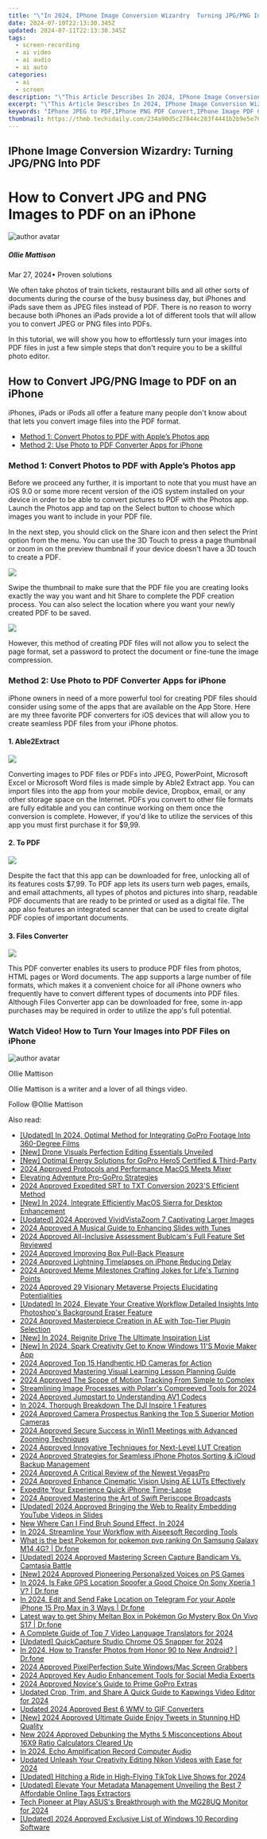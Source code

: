 ```yaml
---
title: "\"In 2024, IPhone Image Conversion Wizardry  Turning JPG/PNG Into PDF\""
date: 2024-07-10T22:13:30.345Z
updated: 2024-07-11T22:13:30.345Z
tags: 
  - screen-recording
  - ai video
  - ai audio
  - ai auto
categories: 
  - ai
  - screen
description: "\"This Article Describes In 2024, IPhone Image Conversion Wizardry: Turning JPG/PNG Into PDF\""
excerpt: "\"This Article Describes In 2024, IPhone Image Conversion Wizardry: Turning JPG/PNG Into PDF\""
keywords: "IPhone JPEG to PDF,IPhone PNG PDF Convert,IPhone Image PDF Creation,IPhone JPG PDF Wizardry,IPhone PNG PDF Transformation,IPhone Photo PDF Conversion,IPhone Images PDF Maker"
thumbnail: https://thmb.techidaily.com/234a90d5c27844c283f4441b2b9e5e76ee9e8064b4a1ba5d5f5c1598b8d0670d.jpg
---
```


## IPhone Image Conversion Wizardry: Turning JPG/PNG Into PDF

# How to Convert JPG and PNG Images to PDF on an iPhone

![author avatar](https://images.wondershare.com/filmora/article-images/ollie-mattison.jpg)

##### Ollie Mattison

 Mar 27, 2024• Proven solutions

We often take photos of train tickets, restaurant bills and all other sorts of documents during the course of the busy business day, but iPhones and iPads save them as JPEG files instead of PDF. There is no reason to worry because both iPhones an iPads provide a lot of different tools that will allow you to convert JPEG or PNG files into PDFs.

In this tutorial, we will show you how to effortlessly turn your images into PDF files in just a few simple steps that don't require you to be a skillful photo editor.

## How to Convert JPG/PNG Image to PDF on an iPhone

iPhones, iPads or iPods all offer a feature many people don't know about that lets you convert image files into the PDF format.

* [Method 1: Convert Photos to PDF with Apple’s Photos app](#part1)
* [Method 2: Use Photo to PDF Converter Apps for iPhone](#part2)

### Method 1: Convert Photos to PDF with Apple’s Photos app

Before we proceed any further, it is important to note that you must have an iOS 9.0 or some more recent version of the iOS system installed on your device in order to be able to convert pictures to PDF with the Photos app. Launch the Photos app and tap on the Select button to choose which images you want to include in your PDF file.

In the next step, you should click on the Share icon and then select the Print option from the menu. You can use the 3D Touch to press a page thumbnail or zoom in on the preview thumbnail if your device doesn't have a 3D touch to create a PDF.

![](https://images.wondershare.com/filmora/article-images/iphone-photo-to-pdf-1.jpg)

Swipe the thumbnail to make sure that the PDF file you are creating looks exactly the way you want and hit Share to complete the PDF creation process. You can also select the location where you want your newly created PDF to be saved.

![](https://images.wondershare.com/filmora/article-images/photo-to-pdf-2.jpg)

However, this method of creating PDF files will not allow you to select the page format, set a password to protect the document or fine-tune the image compression.

### Method 2: Use Photo to PDF Converter Apps for iPhone

iPhone owners in need of a more powerful tool for creating PDF files should consider using some of the apps that are available on the App Store. Here are my three favorite PDF converters for iOS devices that will allow you to create seamless PDF files from your iPhone photos.

#### 1\. Able2Extract

![](https://images.wondershare.com/filmora/article-images/able-to-extract-pdf.jpg)

Converting images to PDF files or PDFs into JPEG, PowerPoint, Microsoft Excel or Microsoft Word files is made simple by Able2 Extract app. You can import files into the app from your mobile device, Dropbox, email, or any other storage space on the Internet. PDFs you convert to other file formats are fully editable and you can continue working on them once the conversion is complete. However, if you'd like to utilize the services of this app you must first purchase it for $9,99.

#### 2\. To PDF

![](https://images.wondershare.com/filmora/article-images/to-pdf-converter.jpg)

Despite the fact that this app can be downloaded for free, unlocking all of its features costs $7,99\. To PDF app lets its users turn web pages, emails, and email attachments, all types of photos and pictures into sharp, readable PDF documents that are ready to be printed or used as a digital file. The app also features an integrated scanner that can be used to create digital PDF copies of important documents.

#### 3\. Files Converter

![](https://images.wondershare.com/filmora/article-images/ifiles-converter-lite-convert.jpg)

This PDF converter enables its users to produce PDF files from photos, HTML pages or Word documents. The app supports a large number of file formats, which makes it a convenient choice for all iPhone owners who frequently have to convert different types of documents into PDF files. Although Files Converter app can be downloaded for free, some in-app purchases may be required in order to utilize the app's full potential.

### Watch Video! How to Turn Your Images into PDF Files on iPhone

![author avatar](https://images.wondershare.com/filmora/article-images/ollie-mattison.jpg)

Ollie Mattison

Ollie Mattison is a writer and a lover of all things video.

Follow @Ollie Mattison


<ins class="adsbygoogle"
     style="display:block"
     data-ad-format="autorelaxed"
     data-ad-client="ca-pub-7571918770474297"
     data-ad-slot="1223367746"></ins>



<ins class="adsbygoogle"
     style="display:block"
     data-ad-client="ca-pub-7571918770474297"
     data-ad-slot="8358498916"
     data-ad-format="auto"
     data-full-width-responsive="true"></ins>




<span class="atpl-alsoreadstyle">Also read:</span>
<div><ul>
<li><a href="https://article-tips.techidaily.com/updated-in-2024-optimal-method-for-integrating-gopro-footage-into-360-degree-films/"><u>[Updated] In 2024, Optimal Method for Integrating GoPro Footage Into 360-Degree Films</u></a></li>
<li><a href="https://article-tips.techidaily.com/new-drone-visuals-perfection-editing-essentials-unveiled/"><u>[New] Drone Visuals Perfection  Editing Essentials Unveiled</u></a></li>
<li><a href="https://article-tips.techidaily.com/new-optimal-energy-solutions-for-gopro-hero5-certified-and-third-party/"><u>[New] Optimal Energy Solutions for GoPro Hero5  Certified & Third-Party</u></a></li>
<li><a href="https://article-tips.techidaily.com/2024-approved-protocols-and-performance-macos-meets-mixer/"><u>2024 Approved  Protocols and Performance  MacOS Meets Mixer</u></a></li>
<li><a href="https://article-tips.techidaily.com/elevating-adventure-pro-gopro-strategies/"><u>Elevating Adventure  Pro-GoPro Strategies</u></a></li>
<li><a href="https://article-tips.techidaily.com/2024-approved-expedited-srt-to-txt-conversion-2023s-efficient-method/"><u>2024 Approved  Expedited SRT to TXT Conversion  2023'S Efficient Method</u></a></li>
<li><a href="https://article-tips.techidaily.com/new-in-2024-integrate-efficiently-macos-sierra-for-desktop-enhancement/"><u>[New] In 2024, Integrate Efficiently  MacOS Sierra for Desktop Enhancement</u></a></li>
<li><a href="https://article-tips.techidaily.com/updated-2024-approved-vividvistazoom-7-captivating-larger-images/"><u>[Updated] 2024 Approved  VividVistaZoom 7  Captivating Larger Images</u></a></li>
<li><a href="https://article-tips.techidaily.com/2024-approved-a-musical-guide-to-enhancing-slides-with-tunes/"><u>2024 Approved  A Musical Guide to Enhancing Slides with Tunes</u></a></li>
<li><a href="https://article-tips.techidaily.com/2024-approved-all-inclusive-assessment-bublcams-full-feature-set-reviewed/"><u>2024 Approved  All-Inclusive Assessment  Bublcam's Full Feature Set Reviewed</u></a></li>
<li><a href="https://article-tips.techidaily.com/2024-approved-improving-box-pull-back-pleasure/"><u>2024 Approved  Improving Box Pull-Back Pleasure</u></a></li>
<li><a href="https://article-tips.techidaily.com/2024-approved-lightning-timelapses-on-iphone-reducing-delay/"><u>2024 Approved  Lightning Timelapses on iPhone  Reducing Delay</u></a></li>
<li><a href="https://article-tips.techidaily.com/2024-approved-meme-milestones-crafting-jokes-for-lifes-turning-points/"><u>2024 Approved  Meme Milestones  Crafting Jokes for Life's Turning Points</u></a></li>
<li><a href="https://article-tips.techidaily.com/2024-approved-29-visionary-metaverse-projects-elucidating-potentialities/"><u>2024 Approved  29 Visionary Metaverse Projects Elucidating Potentialities</u></a></li>
<li><a href="https://article-tips.techidaily.com/updated-in-2024-elevate-your-creative-workflow-detailed-insights-into-photoshops-background-eraser-feature/"><u>[Updated] In 2024, Elevate Your Creative Workflow  Detailed Insights Into Photoshop's Background Eraser Feature</u></a></li>
<li><a href="https://article-tips.techidaily.com/2024-approved-masterpiece-creation-in-ae-with-top-tier-plugin-selection/"><u>2024 Approved  Masterpiece Creation in AE with Top-Tier Plugin Selection</u></a></li>
<li><a href="https://article-tips.techidaily.com/new-in-2024-reignite-drive-the-ultimate-inspiration-list/"><u>[New] In 2024, Reignite Drive  The Ultimate Inspiration List</u></a></li>
<li><a href="https://article-tips.techidaily.com/new-in-2024-spark-creativity-get-to-know-windows-11s-movie-maker-app/"><u>[New] In 2024, Spark Creativity  Get to Know Windows 11'S Movie Maker App</u></a></li>
<li><a href="https://article-tips.techidaily.com/2024-approved-top-15-handhentic-hd-cameras-for-action/"><u>2024 Approved  Top 15 Handhentic HD Cameras for Action</u></a></li>
<li><a href="https://article-tips.techidaily.com/2024-approved-mastering-visual-learning-lesson-planning-guide/"><u>2024 Approved  Mastering Visual Learning  Lesson Planning Guide</u></a></li>
<li><a href="https://article-tips.techidaily.com/2024-approved-the-scope-of-motion-tracking-from-simple-to-complex/"><u>2024 Approved  The Scope of Motion Tracking  From Simple to Complex</u></a></li>
<li><a href="https://article-tips.techidaily.com/streamlining-image-processes-with-polarrs-compreeved-tools-for-2024/"><u>Streamlining Image Processes with Polarr's Compreeved Tools for 2024</u></a></li>
<li><a href="https://article-tips.techidaily.com/2024-approved-jumpstart-to-understanding-av1-codecs/"><u>2024 Approved  Jumpstart to Understanding AV1 Codecs</u></a></li>
<li><a href="https://article-tips.techidaily.com/in-2024-thorough-breakdown-the-dji-inspire-1-features/"><u>In 2024, Thorough Breakdown  The DJI Inspire 1 Features</u></a></li>
<li><a href="https://article-tips.techidaily.com/2024-approved-camera-prospectus-ranking-the-top-5-superior-motion-cameras/"><u>2024 Approved  Camera Prospectus  Ranking the Top 5 Superior Motion Cameras</u></a></li>
<li><a href="https://article-tips.techidaily.com/2024-approved-secure-success-in-win11-meetings-with-advanced-zooming-techniques/"><u>2024 Approved  Secure Success in Win11 Meetings with Advanced Zooming Techniques</u></a></li>
<li><a href="https://article-tips.techidaily.com/2024-approved-innovative-techniques-for-next-level-lut-creation/"><u>2024 Approved  Innovative Techniques for Next-Level LUT Creation</u></a></li>
<li><a href="https://article-tips.techidaily.com/2024-approved-strategies-for-seamless-iphone-photos-sorting-and-icloud-backup-management/"><u>2024 Approved  Strategies for Seamless iPhone Photos Sorting & iCloud Backup Management</u></a></li>
<li><a href="https://article-tips.techidaily.com/2024-approved-a-critical-review-of-the-newest-vegaspro/"><u>2024 Approved  A Critical Review of the Newest VegasPro</u></a></li>
<li><a href="https://article-tips.techidaily.com/2024-approved-enhance-cinematic-vision-using-ae-luts-effectively/"><u>2024 Approved  Enhance Cinematic Vision  Using AE LUTs Effectively</u></a></li>
<li><a href="https://article-tips.techidaily.com/expedite-your-experience-quick-iphone-time-lapse/"><u>Expedite Your Experience  Quick iPhone Time-Lapse</u></a></li>
<li><a href="https://article-tips.techidaily.com/2024-approved-mastering-the-art-of-swift-periscope-broadcasts/"><u>2024 Approved  Mastering the Art of Swift Periscope Broadcasts</u></a></li>
<li><a href="https://youtube-blog.techidaily.com/ed-2024-approved-bringing-the-web-to-reality-embedding-youtube-videos-in-slides/"><u>[Updated] 2024 Approved  Bringing the Web to Reality  Embedding YouTube Videos in Slides</u></a></li>
<li><a href="https://audio-editing.techidaily.com/new-where-can-i-find-bruh-sound-effect-in-2024/"><u>New Where Can I Find Bruh Sound Effect, In 2024</u></a></li>
<li><a href="https://remote-screen-capture.techidaily.com/in-2024-streamline-your-workflow-with-aiseesoft-recording-tools/"><u>In 2024, Streamline Your Workflow with Aiseesoft Recording Tools</u></a></li>
<li><a href="https://change-location.techidaily.com/what-is-the-best-pokemon-for-pokemon-pvp-ranking-on-samsung-galaxy-m14-4g-drfone-by-drfone-virtual-android/"><u>What is the best Pokemon for pokemon pvp ranking On Samsung Galaxy M14 4G? | Dr.fone</u></a></li>
<li><a href="https://visual-screen-recording.techidaily.com/updated-2024-approved-mastering-screen-capture-bandicam-vs-camtasia-battle/"><u>[Updated] 2024 Approved  Mastering Screen Capture  Bandicam Vs. Camtasia Battle</u></a></li>
<li><a href="https://fox-helps.techidaily.com/new-2024-approved-pioneering-personalized-voices-on-ps-games/"><u>[New] 2024 Approved  Pioneering Personalized Voices on PS Games</u></a></li>
<li><a href="https://phone-solutions.techidaily.com/in-2024-is-fake-gps-location-spoofer-a-good-choice-on-sony-xperia-1-v-drfone-by-drfone-virtual-android/"><u>In 2024, Is Fake GPS Location Spoofer a Good Choice On Sony Xperia 1 V? | Dr.fone</u></a></li>
<li><a href="https://location-social.techidaily.com/in-2024-edit-and-send-fake-location-on-telegram-for-your-apple-iphone-15-pro-max-in-3-ways-drfone-by-drfone-virtual-ios/"><u>In 2024, Edit and Send Fake Location on Telegram For your Apple iPhone 15 Pro Max in 3 Ways | Dr.fone</u></a></li>
<li><a href="https://change-location.techidaily.com/latest-way-to-get-shiny-meltan-box-in-pokemon-go-mystery-box-on-vivo-s17-drfone-by-drfone-virtual-android/"><u>Latest way to get Shiny Meltan Box in Pokémon Go Mystery Box On Vivo S17 | Dr.fone</u></a></li>
<li><a href="https://ai-video-translation.techidaily.com/a-complete-guide-of-top-7-video-language-translators-for-2024/"><u>A Complete Guide of Top 7 Video Language Translators for 2024</u></a></li>
<li><a href="https://video-screen-grab.techidaily.com/updated-quickcapture-studio-chrome-os-snapper-for-2024/"><u>[Updated] QuickCapture Studio  Chrome OS Snapper for 2024</u></a></li>
<li><a href="https://android-transfer.techidaily.com/in-2024-how-to-transfer-photos-from-honor-90-to-new-android-drfone-by-drfone-transfer-from-android-transfer-from-android/"><u>In 2024, How to Transfer Photos from Honor 90 to New Android? | Dr.fone</u></a></li>
<li><a href="https://video-capture.techidaily.com/2024-approved-pixelperfection-suite-windowsmac-screen-grabbers/"><u>2024 Approved  PixelPerfection Suite  Windows/Mac Screen Grabbers</u></a></li>
<li><a href="https://youtube-stream.techidaily.com/2024-approved-key-audio-enhancement-tools-for-social-media-experts/"><u>2024 Approved  Key Audio Enhancement Tools for Social Media Experts</u></a></li>
<li><a href="https://extra-skills.techidaily.com/2024-approved-novices-guide-to-prime-gopro-extras/"><u>2024 Approved  Novice's Guide to Prime GoPro Extras</u></a></li>
<li><a href="https://ai-video-tools.techidaily.com/updated-crop-trim-and-share-a-quick-guide-to-kapwings-video-editor-for-2024/"><u>Updated Crop, Trim, and Share A Quick Guide to Kapwings Video Editor for 2024</u></a></li>
<li><a href="https://ai-editing-video.techidaily.com/updated-2024-approved-best-6-wmv-to-gif-converters/"><u>Updated 2024 Approved Best 6 WMV to GIF Converters</u></a></li>
<li><a href="https://twitter-videos.techidaily.com/new-2024-approved-ultimate-guide-enjoy-tweets-in-stunning-hd-quality/"><u>[New] 2024 Approved  Ultimate Guide  Enjoy Tweets in Stunning HD Quality</u></a></li>
<li><a href="https://ai-video-tools.techidaily.com/new-2024-approved-debunking-the-myths-5-misconceptions-about-16x9-ratio-calculators-cleared-up/"><u>New 2024 Approved Debunking the Myths 5 Misconceptions About 16X9 Ratio Calculators Cleared Up</u></a></li>
<li><a href="https://screen-activity-recording.techidaily.com/in-2024-echo-amplification-record-computer-audio/"><u>In 2024, Echo Amplification  Record Computer Audio</u></a></li>
<li><a href="https://smart-video-creator.techidaily.com/updated-unleash-your-creativity-editing-nikon-videos-with-ease-for-2024/"><u>Updated Unleash Your Creativity Editing Nikon Videos with Ease for 2024</u></a></li>
<li><a href="https://tiktok-videos.techidaily.com/updated-hitching-a-ride-in-high-flying-tiktok-live-shows-for-2024/"><u>[Updated] Hitching a Ride in High-Flying TikTok Live Shows for 2024</u></a></li>
<li><a href="https://youtube-videos.techidaily.com/updated-elevate-your-metadata-management-unveiling-the-best-7-affordable-online-tags-extractors/"><u>[Updated] Elevate Your Metadata Management  Unveiling the Best 7 Affordable Online Tags Extractors</u></a></li>
<li><a href="https://fox-glue.techidaily.com/tech-pioneer-at-play-asuss-breakthrough-with-the-mg28uq-monitor-for-2024/"><u>Tech Pioneer at Play  ASUS's Breakthrough with the MG28UQ Monitor for 2024</u></a></li>
<li><a href="https://screen-mirroring-recording.techidaily.com/updated-2024-approved-exclusive-list-of-windows-10-recording-software/"><u>[Updated] 2024 Approved  Exclusive List of Windows 10 Recording Software</u></a></li>
</ul></div>
